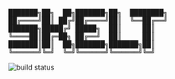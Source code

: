 <pre>
███████╗██╗  ██╗███████╗██╗  ████████╗
██╔════╝██║ ██╔╝██╔════╝██║  ╚══██╔══╝
███████╗█████╔╝ █████╗  ██║     ██║
╚════██║██╔═██╗ ██╔══╝  ██║     ██║
███████║██║  ██╗███████╗███████╗██║
╚══════╝╚═╝  ╚═╝╚══════╝╚══════╝╚═╝
</pre>

![build status](https://travis-ci.org/RyosukeCla/skelt.svg?branch=master)
